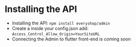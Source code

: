 # Installing the API
- Installing the API: `npm install everyshop/admin`
- Create a inside your config.json add: `Access_Control_Allow_Origin=YourSiteURL`
- Connecting the Admin to flutter front-end is coming soon